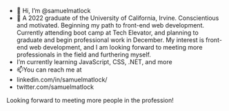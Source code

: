 - 👋 Hi, I’m @samuelmatlock
- 👀 A 2022 graduate of the University of California, Irvine. Conscientious and motivated. Beginning my path to front-end web development. Currently attending boot camp at Tech Elevator, and planning to graduate and begin professional work in December. My interest is front-end web development, and I am looking forward to meeting more professionals in the field and furthering myself.
- I’m currently learning JavaScript, CSS, .NET, and more
- 📫You can reach me at 
- 	linkedin.com/in/samuelmatlock/
- 	twitter.com/samuelmatlock

Looking forward to meeting more people in the profession!
